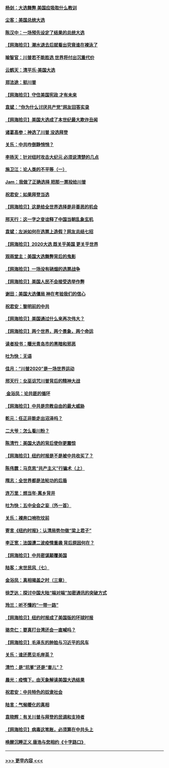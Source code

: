 #### [杨剑：大选舞弊 美国应吸取什么教训](../pages/nsc993/n12543937.md?t=11130251) 
#### [尘客：美国总统大选](../pages/nsc993/n12543828.md?t=11130251) 
#### [陈汉中：一场预先设定了结果的总统大选](../pages/nsc993/n12543564.md?t=11130251) 
#### [【网海拾贝】潮水退去后就看出究竟谁在裸泳了](../pages/nsc993/n12543321.md?t=11130251) 
#### [喻智官：川普若不能胜选 世界将付出沉重代价](../pages/nsc993/n12541352.md?t=11130251) 
#### [云鹤天：清平乐‧美国大选](../pages/nsc993/n12540916.md?t=11130251) 
#### [郑法途：挺川普](../pages/nsc993/n12540898.md?t=11130251) 
#### [【网海拾贝】守住美国宪政 才有未来](../pages/nsc993/n12540423.md?t=11130251) 
#### [袁斌：“你为什么讨厌共产党”网友回答实录](../pages/nsc993/n12540208.md?t=11130251) 
#### [【网海拾贝】美国大选成了本世纪最大欺诈丑闻](../pages/nsc993/n12538029.md?t=11130251) 
#### [诸葛高参：神选了川普 没选拜登](../pages/nsc993/n12537664.md?t=11130251) 
#### [关乐：中共咋倒静悄悄？](../pages/nsc993/n12537615.md?t=11130251) 
#### [李扬天：针对纽时攻击大纪元 必须说清楚的几点](../pages/nsc993/n12536001.md?t=11130251) 
#### [施卫江：论人类的不平等（一）](../pages/nsc993/n12535700.md?t=11130251) 
#### [Jam：我做了正确选择 把那一票投给川普](../pages/nsc993/n12535743.md?t=11130251) 
#### [祝君安：如果拜登当选](../pages/nsc993/n12535726.md?t=11130251) 
#### [【网海拾贝】这是给全世界选择是非善恶的机会](../pages/nsc993/n12535061.md?t=11130251) 
#### [邢天行：这一字之变诠释了中国当朝乱象玄机](../pages/nsc993/n12533446.md?t=11130251) 
#### [袁斌：左派如何在选票上造假？网友总结七招](../pages/nsc993/n12533180.md?t=11130251) 
#### [【网海拾贝】2020大选 既关乎美国 更关乎世界](../pages/nsc993/n12533161.md?t=11130251) 
#### [观雨堂主：美国大选舞弊背后的鬼影](../pages/nsc993/n12533153.md?t=11130251) 
#### [【网海拾贝】一场没有硝烟的选票战争](../pages/nsc993/n12531883.md?t=11130251) 
#### [【网海拾贝】美国人民不会接受选举作弊](../pages/nsc993/n12528850.md?t=11130251) 
#### [谢田：美国大选僵局 神在考验我们的信心](../pages/nsc993/n12527932.md?t=11130251) 
#### [祝君安：黎明前的中共](../pages/nsc993/n12524071.md?t=11130251) 
#### [【网海拾贝】美国通过什么来再次伟大？](../pages/nsc993/n12523844.md?t=11130251) 
#### [【网海拾贝】两个世界，两个景象，两个命运](../pages/nsc993/n12521419.md?t=11130251) 
#### [读者投书：曝光青岛市的黑暗和邪恶](../pages/nsc993/n12520988.md?t=11130251) 
#### [吐为快：无语](../pages/nsc993/n12518588.md?t=11130251) 
#### [佳月：“川普2020”是一场世界运动](../pages/nsc993/n12518581.md?t=11130251) 
#### [邢天行：女巫诅咒川普背后的精神大战](../pages/nsc993/n12517257.md?t=11130251) 
#### [ 金浴凤：论共匪的循环](../pages/nsc993/n12517133.md?t=11130251) 
#### [【网海拾贝】中共是宗教自由的最大威胁](../pages/nsc993/n12516879.md?t=11130251) 
#### [乾元：任正非能走出沼泽吗？](../pages/nsc993/n12515831.md?t=11130251) 
#### [二大爷：怎么看川粉？](../pages/nsc993/n12515820.md?t=11130251) 
#### [陈清竹：美国大选的背后使你更震惊](../pages/nsc993/n12515589.md?t=11130251) 
#### [【网海拾贝】纽约时报是不是被中共收买了？](../pages/nsc993/n12515122.md?t=11130251) 
#### [陈伟霆：马克思“共产主义”行骗术（上）](../pages/nsc993/n12510217.md?t=11130251) 
#### [隋志：全世界都是法轮功的后盾](../pages/nsc993/n12510636.md?t=11130251) 
#### [连万里：想当年‧离乡背井](../pages/nsc993/n12510623.md?t=11130251) 
#### [吐为快：五中全会之妄（外一首）](../pages/nsc993/n12510470.md?t=11130251) 
#### [关乐：裸奔口哨吹坟前](../pages/nsc993/n12510403.md?t=11130251) 
#### [寄言《纽约时报》：认清局势勿做“梁上君子”](../pages/nsc993/n12510042.md?t=11130251) 
#### [李正宽：法国遭二波疫情重袭 背后原因何在？](../pages/nsc993/n12509971.md?t=11130251) 
#### [【网海拾贝】中共密谋颠覆美国](../pages/nsc993/n12509816.md?t=11130251) 
#### [陆客：末世民风（七）](../pages/nsc993/n12507822.md?t=11130251) 
#### [金浴凤：真相揭盖之时（三章）](../pages/nsc993/n12507804.md?t=11130251) 
#### [徐芝达：探讨中国大陆“端对端”加密通讯的突破方式](../pages/nsc993/n12507682.md?t=11130251) 
#### [玲兰：听不懂的“一带一路”](../pages/nsc993/n12507669.md?t=11130251) 
#### [【网海拾贝】纽约时报成了美国版的环球时报](../pages/nsc993/n12507053.md?t=11130251) 
#### [骆克仁：要真打台湾还会一直喊吗？](../pages/nsc993/n12506843.md?t=11130251) 
#### [【网海拾贝】毛泽东的肿脸与习近平的风车](../pages/nsc993/n12504537.md?t=11130251) 
#### [关乐：谁还愿见毛岸英？](../pages/nsc993/n12503866.md?t=11130251) 
#### [清竹：是“坑爹”还是“害儿”？](../pages/nsc993/n12503034.md?t=11130251) 
#### [晨光：疫情下，由天象解读美国大选结果](../pages/nsc993/n12502536.md?t=11130251) 
#### [祝君安：中共特色的奴隶社会](../pages/nsc993/n12501529.md?t=11130251) 
#### [陆言：气候暖化的真相](../pages/nsc993/n12501183.md?t=11130251) 
#### [袁晓辉：有关川普与拜登的民调和支持者](../pages/nsc993/n12500433.md?t=11130251) 
#### [【网海拾贝】病毒这笔账，必须算在中共头上](../pages/nsc993/n12500320.md?t=11130251) 
#### [唤醒沉睡正义 唐浩与您相约《十字路口》](../pages/nsc993/n12497980.md?t=11130251) 

----
#### [ >>> 更早内容 <<< ](../indexes/nsc993-earlier.md)
